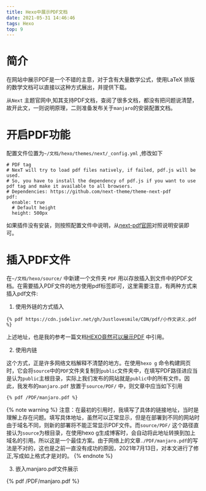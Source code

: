 ```yaml
---
title: Hexo中展示PDF文档
date: 2021-05-31 14:46:46
tags: Hexo
top: 9
---
```


# 简介
在网站中展示PDF是一个不错的主意，对于含有大量数学公式，使用LaTeX 排版的数学文档可以直接以这种方式展出，并提供下载。

从`Next` 主题官网中,知其支持PDF文档，查阅了很多文档，都没有把问题说清楚，故开此文，一则说明原理，二则准备发布关于`manjaro`的安装配置文档。


<!--more-->

# 开启PDF功能

配置文件位置为`~/文档/hexo/themes/next/_config.yml` ,修改如下

```
# PDF tag
# NexT will try to load pdf files natively, if failed, pdf.js will be used.
# So, you have to install the dependency of pdf.js if you want to use pdf tag and make it available to all browsers.
# Dependencies: https://github.com/next-theme/theme-next-pdf
pdf:
  enable: true
  # Default height
  height: 500px
```

如果插件没有安装，则按照配置文件中说明，从[next-pdf官网](https://github.com/next-theme/theme-next-pdf)对照说明安装即可。

# 插入PDF文件

在`~/文档/hexo/source/` 中新建一个文件夹 `PDF` 用以存放插入到文件中的PDF文档。在需要插入PDF文件的地方使用pdf标签即可，这里需要注意，有两种方式来插入pdf文件:

1. 使用外链的方式插入

```
{% pdf https://cdn.jsdelivr.net/gh/Justlovesmile/CDN/pdf/小作文讲义.pdf %}
```

上述地址，也是我的参考一篇文档[HEXO竟然可以展示PDF](https://www.freesion.com/article/21401006069) 中引用。

2. 使用内链

这个方式，正是许多网络文档解释不清楚的地方。在使用`hexo g` 命令构建网页时，它会将`source`中的`PDF`文件夹复制到`public`文件夹中，在填写PDF路径进应当是认为`public`主根目录，实际上我们发布的网站就是`public`中的所有文件。因此，我发布的`manjaro.pdf` 放置于`source/PDF/` 中，则文章中应当如下引用

```
{% pdf /PDF/manjaro.pdf %}
```

{% note warning %}
注意：在最初的引用时，我填写了具体的链接地址，当时是理解上存在问题。填写具体地址，虽然可以正常显示，但是在部署到不同的网站时由于域名不同，则新的部署将不能正常显示PDF文件。而`source/PDF/` 这个路径直接认为`source`为根目录，在使用hexo g生成博客时，会自动将此地址转换到加上域名的引用。所以这是一个最佳方案。由于网络上的文章`./PDF/manjaro.pdf`的写法是不对的，这也是之前一直没有成功的原因，2021年7月13日，对本文进行了修正,写成如上格式才是对的。
{% endnote %}


3. 嵌入manjaro.pdf文件展示

{% pdf /PDF/manjaro.pdf %}
